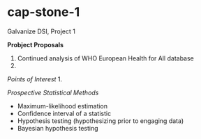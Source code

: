 # cap-stone-1
Galvanize DSI, Project 1

**Probject Proposals**
1. Continued analysis of WHO European Health for All database
2. 

_Points of Interest_
1. 

_Prospective Statistical Methods_
  * Maximum-likelihood estimation 
  * Confidence interval of a statistic 
  * Hypothesis testing (hypothesizing prior to engaging data) 
  * Bayesian hypothesis testing
